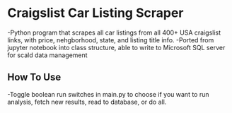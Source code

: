 # Craigslist Car Listing Scraper

-Python program that scrapes all car listings from all 400+ USA craigslist links, with price, nehgborhood, state, and listing title info.
-Ported from jupyter notebook into class structure, able to write to Microsoft SQL server for scald data management 
## How To Use
-Toggle boolean run switches in main.py to choose if you want to run analysis, fetch new results, read to database, or do all. 
